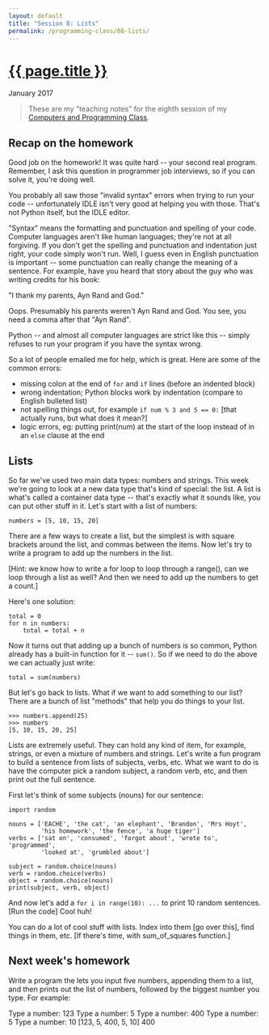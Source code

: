 ```yaml
---
layout: default
title: "Session 8: Lists"
permalink: /programming-class/08-lists/
---
```

<h1><a href="{{ page.permalink }}">{{ page.title }}</a></h1>
<p class="subtitle">January 2017</p>

> These are my "teaching notes" for the eighth session of my [Computers and Programming Class](/programming-class/).


Recap on the homework
---------------------

Good job on the homework! It was quite hard -- your second real program. Remember, I ask this question in programmer job interviews, so if you can solve it, you're doing well.

You probably all saw those "invalid syntax" errors when trying to run your code -- unfortunately IDLE isn't very good at helping you with those. That's not Python itself, but the IDLE editor.

"Syntax" means the formatting and punctuation and spelling of your code. Computer languages aren't like human languages; they're not at all forgiving. If you don't get the spelling and punctuation and indentation just right, your code simply won't run. Well, I guess even in English punctuation is important -- some punctuation can really change the meaning of a sentence. For example, have you heard that story about the guy who was writing credits for his book:

"I thank my parents, Ayn Rand and God."

Oops. Presumably his parents weren't Ayn Rand and God. You see, you need a comma after that "Ayn Rand".

Python -- and almost all computer languages are strict like this -- simply refuses to run your program if you have the syntax wrong.

So a lot of people emailed me for help, which is great. Here are some of the common errors:

* missing colon at the end of `for` and `if` lines (before an indented block)
* wrong indentation; Python blocks work by indentation (compare to English bulleted list)
* not spelling things out, for example `if num % 3 and 5 == 0:` [that actually runs, but what does it mean?]
* logic errors, eg: putting print(num) at the start of the loop instead of in an `else` clause at the end


Lists
-----

So far we've used two main data types: numbers and strings. This week we're going to look at a new data type that's kind of special: the list. A list is what's called a container data type -- that's exactly what it sounds like, you can put other stuff in it. Let's start with a list of numbers:

    numbers = [5, 10, 15, 20]

There are a few ways to create a list, but the simplest is with square brackets around the list, and commas between the items. Now let's try to write a program to add up the numbers in the list.

[Hint: we know how to write a for loop to loop through a range(), can we loop through a list as well? And then we need to add up the numbers to get a count.]

Here's one solution:

    total = 0
    for n in numbers:
        total = total + n

Now it turns out that adding up a bunch of numbers is so common, Python already has a built-in function for it -- `sum()`. So if we need to do the above we can actually just write:

    total = sum(numbers)

But let's go back to lists. What if we want to add something to our list? There are a bunch of list "methods" that help you do things to your list.

    >>> numbers.append(25)
    >>> numbers
    [5, 10, 15, 20, 25]

Lists are extremely useful. They can hold any kind of item, for example, strings, or even a mixture of numbers and strings. Let's write a fun program to build a sentence from lists of subjects, verbs, etc. What we want to do is have the computer pick a random subject, a random verb, etc, and then print out the full sentence.

First let's think of some subjects (nouns) for our sentence:

    import random

    nouns = ['EACHE', 'the cat', 'an elephant', 'Brandon', 'Mrs Hoyt',
             'his homework', 'the fence', 'a huge tiger']
    verbs = ['sat on', 'consumed', 'forgot about', 'wrote to', 'programmed',
             'looked at', 'grumbled about']

    subject = random.choice(nouns)
    verb = random.choice(verbs)
    object = random.choice(nouns)
    print(subject, verb, object)

And now let's add a `for i in range(10): ...` to print 10 random sentences. [Run the code] Cool huh!

You can do a lot of cool stuff with lists. Index into them [go over this], find things in them, etc. [If there's time, with sum_of_squares function.]


Next week's homework
--------------------

Write a program the lets you input five numbers, appending them to a list, and then prints out the list of numbers, followed by the biggest number you type. For example:

   Type a number: 123
   Type a number: 5
   Type a number: 400
   Type a number: 5
   Type a number: 10
   [123, 5, 400, 5, 10]
   400
